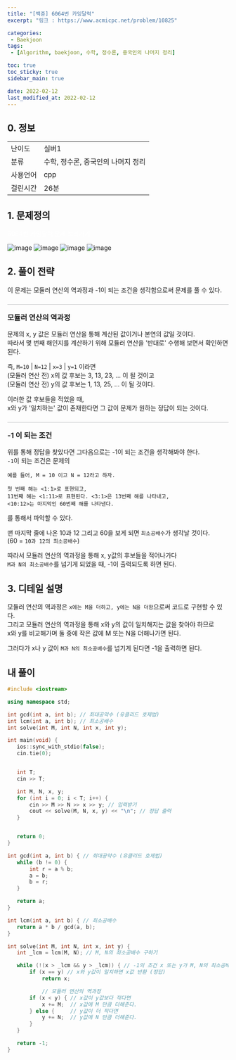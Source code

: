 ```yaml
---
title: "[백준] 6064번 카잉달력"
excerpt: "링크 : https://www.acmicpc.net/problem/10825"

categories: 
 - Baekjoon
tags:
 - [Algorithm, baekjoon, 수학, 정수론, 중국인의 나머지 정리]

toc: true
toc_sticky: true
sidebar_main: true

date: 2022-02-12
last_modified_at: 2022-02-12
---
```


<style>
    h3, h4 {border-top: 0.25px solid #51555d54; padding-top: 16px;}
    .info_link {color:white; text-decoration: none;}
    .info_link:visited {color:white; text-decoration: none;}
    .info_link:hover {color:#8cd2d5;}
</style>

## 0. 정보
<table>
    <tr>
        <td>난이도</td>
        <td>실버1</td>
    </tr>
    <tr>
        <td>분류</td>
        <td>수학, 정수론, 중국인의 나머지 정리</td>
    </tr>
    <tr>
        <td>사용언어</td>
        <td>cpp</td>
    </tr>
    <tr>
        <td>걸린시간</td>
        <td>26분</td>
    </tr>
</table>


## 1. 문제정의
<p>
    <a href="https://www.acmicpc.net/problem/6064" class="info_link">
        6064번 카잉달력 문제 보러가기
    </a>
</p>

![image](https://user-images.githubusercontent.com/74577714/153703978-01c48e7a-d9c1-4a53-9f0a-d18b88eb882a.png)
![image](https://user-images.githubusercontent.com/74577714/153703993-c1913940-cf04-43ff-967f-84b78fb67c8f.png)
![image](https://user-images.githubusercontent.com/74577714/153703998-af02e346-8243-4137-a05f-6449519f5385.png)
![image](https://user-images.githubusercontent.com/74577714/153704005-360a2ccd-842c-4bd0-b648-1bc3af937da3.png)


## 2. 풀이 전략
 이 문제는 모듈러 연산의 역과정과 -1이 되는 조건을 생각함으로써 문제를 풀 수 있다.
 
### 모듈러 연산의 역과정
 문제의 x, y 값은 모듈러 연산을 통해 계산된 값이거나 본연의 값일 것이다.<br>
 따라서 몇 번째 해인지를 계산하기 위해 모듈러 연산을 '반대로' 수행해 보면서 확인하면 된다.

 즉, ``M=10`` | ``N=12`` | ``x=3`` | ``y=1`` 이라면<br>
 (모듈러 연산 전) x의 값 후보는 3, 13, 23, ... 이 될 것이고<br>
 (모듈러 연산 전) y의 값 후보는 1, 13, 25, ... 이 될 것이다.

 이러한 값 후보들을 적었을 때, <br>
 x와 y가 '일치하는' 값이 존재한다면 그 값이 문제가 원하는 정답이 되는 것이다.

### -1 이 되는 조건
 위를 통해 정답을 찾았다면 그다음으로는 -1이 되는 조건을 생각해봐야 한다. <br>
 ``-1``이 되는 조건은 문제의 
 
 ```
 예를 들어, M = 10 이고 N = 12라고 하자. 

 첫 번째 해는 <1:1>로 표현되고, 
 11번째 해는 <1:11>로 표현된다. <3:1>은 13번째 해를 나타내고, 
 <10:12>는 마지막인 60번째 해를 나타낸다. 
 ```

 를 통해서 파악할 수 있다.

 맨 마지막 줄에 나온 10과 12 그리고 60을 보게 되면 ``최소공배수``가 생각날 것이다. <br>
 <span style='font-size: 14px'>(60 = ``10과 12의 최소공배수``)</span>

 따라서 모듈러 연산의 역과정을 통해 x, y값의 후보들을 적어나가다 <br>
 ``M과 N의 최소공배수``를 넘기게 되었을 때, -1이 출력되도록 하면 된다.

## 3. 디테일 설명
 모듈러 연산의 역과정은 ``x에는 M을 더하고, y에는 N을 더함``으로써 코드로 구현할 수 있다. <br>
 그리고 모듈러 연산의 역과정을 통해 x와 y의 값이 일치해지는 값을 찾아야 하므로 <br>
 x와 y를 비교해가며 둘 중에 작은 값에 M 또는 N을 더해나가면 된다.

 그러다가 x나 y 값이 ``M과 N의 최소공배수``를 넘기게 된다면 -1을 출력하면 된다.

## 내 풀이
 ```cpp
#include <iostream>

using namespace std;

int gcd(int a, int b); // 최대공약수 (유클리드 호제법)
int lcm(int a, int b); // 최소공배수
int solve(int M, int N, int x, int y);

int main(void) {
	ios::sync_with_stdio(false);
	cin.tie(0);


	int T;
	cin >> T;

	int M, N, x, y;
	for (int i = 0; i < T; i++) {
		cin >> M >> N >> x >> y; // 입력받기
		cout << solve(M, N, x, y) << "\n"; // 정답 출력
	}


	return 0;
}

int gcd(int a, int b) { // 최대공약수 (유클리드 호제법)
	while (b != 0) {
		int r = a % b;
		a = b;
		b = r;
	}

	return a;
}

int lcm(int a, int b) { // 최소공배수
	return a * b / gcd(a, b);
}

int solve(int M, int N, int x, int y) {
	int _lcm = lcm(M, N); // M, N의 최소공배수 구하기

	while (!(x > _lcm && y > _lcm)) { // -1의 조건 x 또는 y가 M, N의 최소공배수를 넘김
		if (x == y) // x와 y값이 일치하면 x값 반환 (정답)
			return x;

            // 모듈러 연산의 역과정
		if (x < y) { // x값이 y값보다 작다면
			x += M;  // x값에 M 만큼 더해준다.
		} else {     // y값이 더 작다면
			y += N;  // y값에 N 만큼 더해준다.
		}
	}

	return -1;
}
 ```